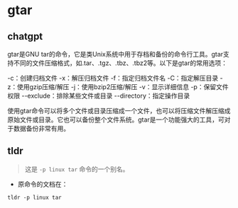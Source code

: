 # gtar 
## chatgpt 
gtar是GNU tar的命令，它是类Unix系统中用于存档和备份的命令行工具。gtar支持不同的文件压缩格式，如.tar、.tgz、.tbz、.tbz2等。以下是gtar的常用选项：

-c：创建归档文件
-x：解压归档文件
-f：指定归档文件名
-C：指定解压目录
-z：使用gzip压缩/解压
-j：使用bzip2压缩/解压
-v：显示详细信息
-p：保留文件权限
--exclude：排除某些文件或目录
--directory：指定操作目录

使用gtar命令可以将多个文件或目录压缩成一个文件，也可以将压缩文件解压缩成原始文件或目录。它也可以备份整个文件系统。gtar是一个功能强大的工具，可对于数据备份非常有用。 

## tldr 
 
> 这是 `-p linux tar` 命令的一个别名。

- 原命令的文档在：

`tldr -p linux tar`
